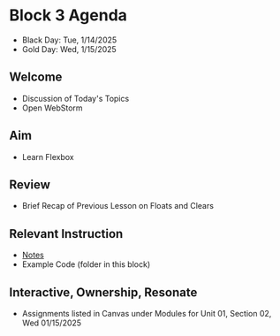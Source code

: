
# Block 3 Agenda
- Black Day: Tue, 1/14/2025
- Gold Day: Wed, 1/15/2025

## Welcome

- Discussion of Today's Topics
- Open WebStorm

## Aim

- Learn Flexbox

## Review

- Brief Recap of Previous Lesson on Floats and Clears

## Relevant Instruction

- [Notes](Notes.md)
- Example Code (folder in this block)

## Interactive, Ownership, Resonate

- Assignments listed in Canvas under Modules for Unit 01, Section 02, Wed 01/15/2025